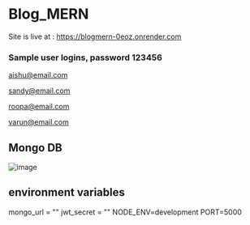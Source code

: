 # Blog_MERN

Site is live at : https://blogmern-0eoz.onrender.com

### Sample user logins, password 123456
aishu@email.com

sandy@email.com 

roopa@email.com 

varun@email.com 

## Mongo DB
![image](https://github.com/Aishwarya9425/Blog_MERN/assets/51038336/54acde75-92a1-4c9f-b4ac-d554a743fd95)

## environment variables 
mongo_url = ""
jwt_secret = ""
NODE_ENV=development
PORT=5000
